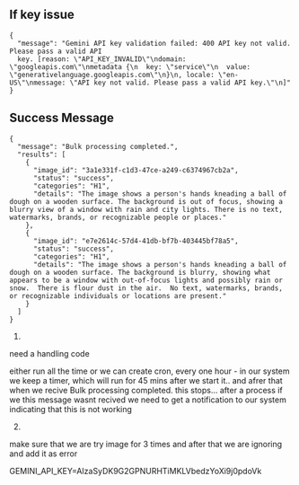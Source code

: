 ## If key issue

```
{
  "message": "Gemini API key validation failed: 400 API key not valid. Please pass a valid API
  key. [reason: \"API_KEY_INVALID\"\ndomain: \"googleapis.com\"\nmetadata {\n  key: \"service\"\n  value: \"generativelanguage.googleapis.com\"\n}\n, locale: \"en-US\"\nmessage: \"API key not valid. Please pass a valid API key.\"\n]"
}
```

## Success Message

    {
      "message": "Bulk processing completed.",
      "results": [
        {
          "image_id": "3a1e331f-c1d3-47ce-a249-c6374967cb2a",
          "status": "success",
          "categories": "H1",
          "details": "The image shows a person's hands kneading a ball of dough on a wooden surface. The background is out of focus, showing a blurry view of a window with rain and city lights. There is no text, watermarks, brands, or recognizable people or places."
        },
        {
          "image_id": "e7e2614c-57d4-41db-bf7b-403445bf78a5",
          "status": "success",
          "categories": "H1",
          "details": "The image shows a person's hands kneading a ball of dough on a wooden surface. The background is blurry, showing what appears to be a window with out-of-focus lights and possibly rain or snow.  There is flour dust in the air.  No text, watermarks, brands, or recognizable individuals or locations are present."
        }
      ]
    }

1.

need a handling code

either run all the time or
we can create cron, every one hour - in our system we keep a timer, which will run for 45 mins after we start it.. and
afrer that when we recive Bulk processing completed. this stops...
after a process if we this message wasnt recived we need to get a notification to our system indicating that this is not
working

2.

make sure that we are try image for 3 times and after that we are ignoring and add it as error


GEMINI_API_KEY=AIzaSyDK9G2GPNURHTiMKLVbedzYoXi9j0pdoVk
